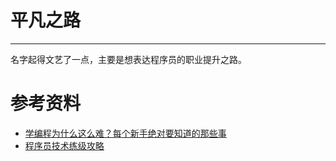 # 平凡之路
--------------------------------------------------

名字起得文艺了一点，主要是想表达程序员的职业提升之路。

# 参考资料
- [学编程为什么这么难？每个新手绝对要知道的那些事](http://blog.jobbole.com/85407/)
- [程序员技术练级攻略](https://coolshell.cn/articles/4990.html)